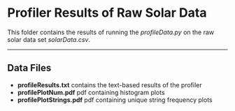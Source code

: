 # Profiler Results of Raw Solar Data
This folder contains the results of running the *profileData.py* on the raw solar data set *solarData.csv*. 

***
## Data Files
* **profileResults.txt** contains the text-based results of the profiler
* **profilePlotNum.pdf** pdf containing histogram plots
* **profilePlotStrings.pdf** pdf containing unique string frequency plots